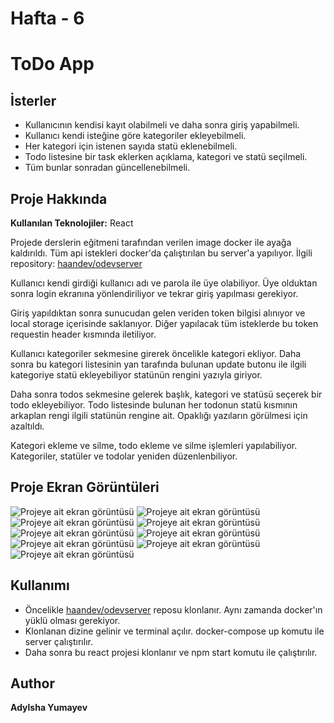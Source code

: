 # Hafta - 6

# ToDo App


## İsterler

  - Kullanıcının kendisi kayıt olabilmeli ve daha sonra giriş yapabilmeli.
  - Kullanıcı kendi isteğine göre kategoriler ekleyebilmeli.
  - Her kategori için istenen sayıda statü eklenebilmeli.
  - Todo listesine bir task eklerken açıklama, kategori ve statü seçilmeli.
  - Tüm bunlar sonradan güncellenebilmeli.
 
## Proje Hakkında
**Kullanılan Teknolojiler:**   React

Projede derslerin eğitmeni tarafından verilen image docker ile ayağa kaldırıldı. Tüm api istekleri docker'da çalıştırılan bu server'a yapılıyor. İlgili repository: [haandev/odevserver](https://github.com/haandev/odevserver)

Kullanıcı kendi girdiği kullanıcı adı ve parola ile üye olabiliyor. Üye olduktan sonra login ekranına yönlendiriliyor ve tekrar giriş yapılması gerekiyor. 

Giriş yapıldıktan sonra sunucudan gelen veriden token bilgisi alınıyor ve local storage içerisinde saklanıyor. Diğer yapılacak tüm isteklerde bu token requestin header kısmında iletiliyor. 

Kullanıcı kategoriler sekmesine girerek öncelikle kategori ekliyor. Daha sonra bu kategori listesinin yan tarafında bulunan update butonu ile ilgili kategoriye statü ekleyebiliyor statünün rengini yazıyla giriyor.

Daha sonra todos sekmesine gelerek başlık, kategori ve statüsü seçerek bir todo ekleyebiliyor. Todo listesinde bulunan her todonun statü kısmının arkaplan rengi ilgili statünün rengine ait. Opaklığı yazıların görülmesi için azaltıldı.

Kategori ekleme ve silme, todo ekleme ve silme işlemleri yapılabiliyor. Kategoriler, statüler ve todolar yeniden düzenlenbiliyor. 

## Proje Ekran Görüntüleri
![Projeye ait ekran görüntüsü](/screenshots/home.png)
![Projeye ait ekran görüntüsü](/screenshots/login.png)
![Projeye ait ekran görüntüsü](/screenshots/register.png)
![Projeye ait ekran görüntüsü](/screenshots/todos.png)
![Projeye ait ekran görüntüsü](/screenshots/todoModal.png)
![Projeye ait ekran görüntüsü](/screenshots/categories.png)
![Projeye ait ekran görüntüsü](/screenshots/categoriesModal.png)
![Projeye ait ekran görüntüsü](/screenshots/gif1.gif)
![Projeye ait ekran görüntüsü](/screenshots/gif2.gif)

## Kullanımı

- Öncelikle [haandev/odevserver](https://github.com/haandev/odevserver) reposu klonlanır. Aynı zamanda docker'ın yüklü olması gerekiyor.
- Klonlanan dizine gelinir ve terminal açılır. docker-compose up komutu ile server çalıştırılır.
- Daha sonra bu react projesi klonlanır ve npm start komutu ile çalıştırılır. 

## Author

**Adylsha Yumayev**
